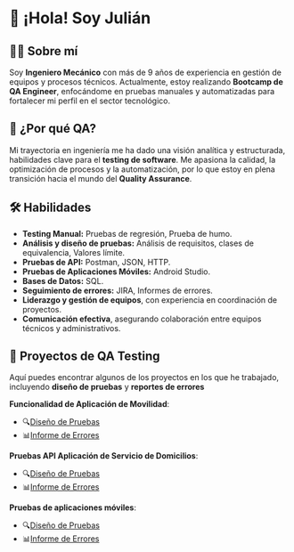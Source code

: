 
# 👋 ¡Hola! Soy Julián 

## 👨‍💻 Sobre mí

Soy **Ingeniero Mecánico** con más de 9 años de experiencia en gestión de equipos y procesos técnicos. Actualmente, estoy realizando **Bootcamp de QA Engineer**, enfocándome en pruebas manuales y automatizadas para fortalecer mi perfil en el sector tecnológico.

## 🚀 ¿Por qué QA?

Mi trayectoria en ingeniería me ha dado una visión analítica y estructurada, habilidades clave para el **testing de software**. Me apasiona la calidad, la optimización de procesos y la automatización, por lo que estoy en plena transición hacia el mundo del **Quality Assurance**.

## 🛠️ Habilidades

- **Testing Manual:** Pruebas de regresión, Prueba de humo.
- **Análisis y diseño de pruebas:** Análisis de requisitos, clases de equivalencia, Valores límite.
- **Pruebas de API:** Postman, JSON, HTTP.
- **Pruebas de Aplicaciones Móviles:** Android Studio.
- **Bases de Datos:** SQL.
- **Seguimiento de errores:** JIRA, Informes de errores.
- **Liderazgo y gestión de equipos**, con experiencia en coordinación de proyectos.
- **Comunicación efectiva**, asegurando colaboración entre equipos técnicos y administrativos.

## 📝 Proyectos de QA Testing

Aquí puedes encontrar algunos de los proyectos en los que he trabajado, incluyendo **diseño de pruebas** y **reportes de errores**

 **Funcionalidad de Aplicación de Movilidad**:
 * 🔍[Diseño de Pruebas](https://docs.google.com/spreadsheets/d/1A6enqOCwikmlw718bljWba2zT_1boqS_/edit?usp=drive_link&ouid=108366260182891958648&rtpof=true&sd=true)
 * 📊[Informe de Errores](https://drive.google.com/file/d/1OUeop5e_QYaRAv2yf0OKARn6xpKQl2kV/view?usp=drive_link)
 
 **Pruebas API Aplicación de Servicio de Domicilios**:
 * 🔍[Diseño de Pruebas](https://docs.google.com/spreadsheets/d/1mjiC1Mf6vEe9gWEbK5_q8X9UzYs1VCbR/edit?usp=drive_link&ouid=108366260182891958648&rtpof=true&sd=true)
 * 📊[Informe de Errores](https://drive.google.com/file/d/1pwz1jOWmnkmwYeYV_YAv6BcivMiOdgCO/view?usp=drive_link)
 
 **Pruebas de aplicaciones móviles**: 
 * 🔍[Diseño de Pruebas](https://docs.google.com/spreadsheets/d/1-ZH5x-bvhy-EiYQKTh6NnkYr2VRhj86G/edit?usp=drive_link&ouid=108366260182891958648&rtpof=true&sd=true)
 * 📊[Informe de Errores](https://drive.google.com/file/d/1pS92i4BrNt4y3M9WI_Q_4Q2HdjUPzV7U/view?usp=drive_link)
